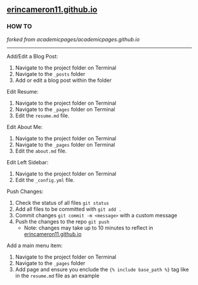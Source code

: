 ## <a href="https://erincameron11.github.io/">erincameron11.github.io</a>


### HOW TO



*forked from academicpages/academicpages.github.io*

---

Add/Edit a Blog Post:
1. Navigate to the project folder on Terminal
2. Navigate to the `_posts` folder
3. Add or edit a blog post within the folder

Edit Resume:
1. Navigate to the project folder on Terminal
2. Navigate to the `_pages` folder on Terminal
3. Edit the `resume.md` file.

Edit About Me:
1. Navigate to the project folder on Terminal
2. Navigate to the `_pages` folder on Terminal
3. Edit the `about.md` file.

Edit Left Sidebar:
1. Navigate to the project folder on Terminal
2. Edit the `_config.yml` file.

Push Changes:
1. Check the status of all files `git status`
2. Add all files to be committed with `git add .`
3. Commit changes `git commit -m <message>` with a custom message
4. Push the changes to the repo `git push`
    * Note: changes may take up to 10 minutes to reflect in [erincameron11.github.io](https://erincameron11.github.io)

Add a main menu item:
1. Navigate to the project folder on Terminal
2. Navigate to the `_pages` folder
3. Add page and ensure you enclude the `{% include base_path %}` tag like in the `resume.md` file as an example